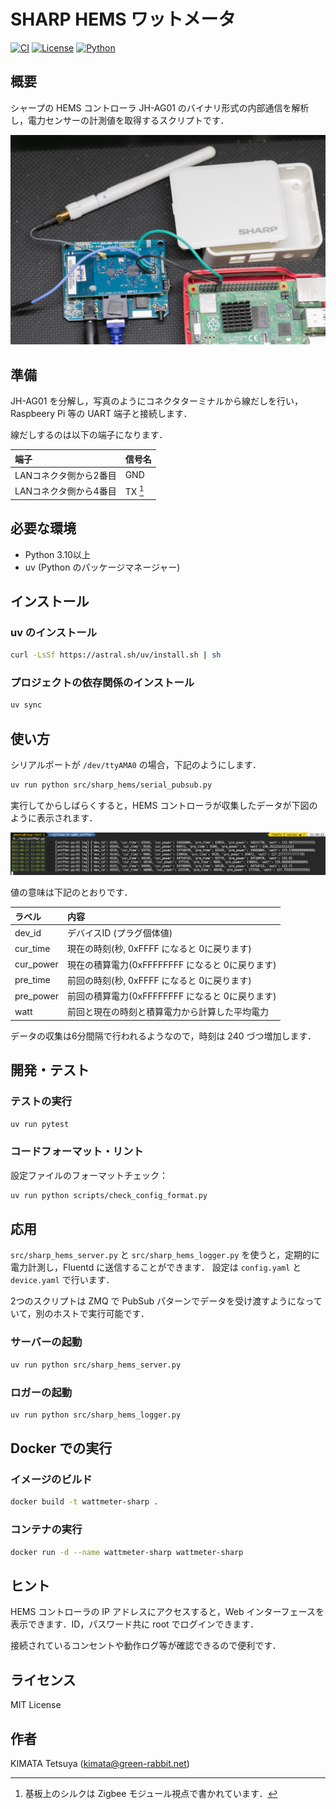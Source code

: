 # SHARP HEMS ワットメータ

[![CI](https://gitlab.green-rabbit.net/kimata/wattmeter-sharp/badges/master/pipeline.svg)](https://gitlab.green-rabbit.net/kimata/wattmeter-sharp/-/pipelines)
[![License](https://img.shields.io/badge/License-MIT-blue.svg)](LICENSE)
[![Python](https://img.shields.io/badge/python-3.10+-blue.svg)](https://www.python.org/downloads/)

## 概要

シャープの HEMS コントローラ JH-AG01 のバイナリ形式の内部通信を解析し，電力センサーの計測値を取得するスクリプトです．

![JH-AG01](./img/JH-AG01.jpg)

## 準備

JH-AG01 を分解し，写真のようにコネクタターミナルから線だしを行い，Raspbeery Pi 等の UART 端子と接続します．

線だしするのは以下の端子になります．

| 端子                 | 信号名    |
|:---------------------|:----------|
| LANコネクタ側から2番目| GND      |
| LANコネクタ側から4番目| TX [^1]  |

[^1]: 基板上のシルクは Zigbee モジュール視点で書かれています．

## 必要な環境

- Python 3.10以上
- uv (Python のパッケージマネージャー)

## インストール

### uv のインストール

```bash
curl -LsSf https://astral.sh/uv/install.sh | sh
```

### プロジェクトの依存関係のインストール

```bash
uv sync
```

## 使い方

シリアルポートが `/dev/ttyAMA0` の場合，下記のようにします．

```bash
uv run python src/sharp_hems/serial_pubsub.py
```

実行してからしばらくすると，HEMS コントローラが収集したデータが下図のように表示されます．

![スクリーンショット](./img/screenshot.png)

値の意味は下記のとおりです．

| ラベル    | 内容                                            |
|:----------|:------------------------------------------------|
| dev_id    | デバイスID (プラグ個体値)                       |
| cur_time  | 現在の時刻(秒, 0xFFFF になると 0に戻ります)     |
| cur_power | 現在の積算電力(0xFFFFFFFF になると 0に戻ります) |
| pre_time  | 前回の時刻(秒, 0xFFFF になると 0に戻ります)     |
| pre_power | 前回の積算電力(0xFFFFFFFF になると 0に戻ります) |
| watt      | 前回と現在の時刻と積算電力から計算した平均電力  |

データの収集は6分間隔で行われるようなので，時刻は 240 づつ増加します．

## 開発・テスト

### テストの実行

```bash
uv run pytest
```

### コードフォーマット・リント

設定ファイルのフォーマットチェック：

```bash
uv run python scripts/check_config_format.py
```

## 応用

`src/sharp_hems_server.py` と `src/sharp_hems_logger.py` を使うと，定期的に電力計測し，Fluentd に送信することができます．
設定は `config.yaml` と `device.yaml` で行います．

2つのスクリプトは ZMQ で PubSub パターンでデータを受け渡すようになっていて，別のホストで実行可能です．

### サーバーの起動

```bash
uv run python src/sharp_hems_server.py
```

### ロガーの起動

```bash
uv run python src/sharp_hems_logger.py
```

## Docker での実行

### イメージのビルド

```bash
docker build -t wattmeter-sharp .
```

### コンテナの実行

```bash
docker run -d --name wattmeter-sharp wattmeter-sharp
```

## ヒント

HEMS コントローラの IP アドレスにアクセスすると，Web インターフェースを表示できます．ID，パスワード共に root でログインできます．

接続されているコンセントや動作ログ等が確認できるので便利です．

## ライセンス

MIT License

## 作者

KIMATA Tetsuya (kimata@green-rabbit.net)
